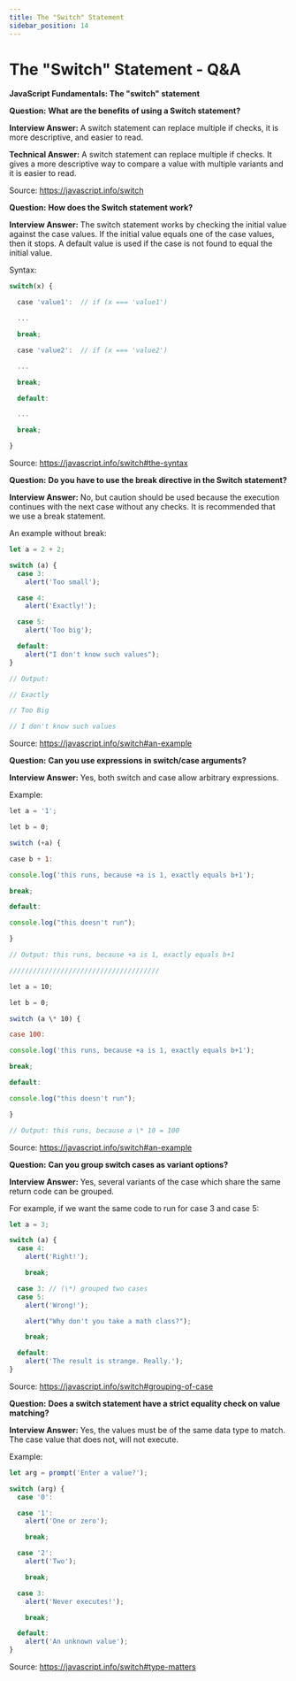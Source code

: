 ```yaml
---
title: The "Switch" Statement
sidebar_position: 14
---
```


# The "Switch" Statement - Q&A

**JavaScript Fundamentals: The "switch" statement**

**Question:** **What are the benefits of using a Switch statement?**

**Interview Answer:** A switch statement can replace multiple if checks, it is more descriptive, and easier to read.

**Technical Answer:** A switch statement can replace multiple if checks. It gives a more descriptive way to compare a value with multiple variants and it is easier to read.

Source: <https://javascript.info/switch>

**Question:** **How does the Switch statement work?**

**Interview Answer:** The switch statement works by checking the initial value against the case values. If the initial value equals one of the case values, then it stops. A default value is used if the case is not found to equal the initial value.

Syntax:

```js
switch(x) {

  case 'value1':  // if (x === 'value1')

  ...

  break;

  case 'value2':  // if (x === 'value2')

  ...

  break;

  default:

  ...

  break;

}
```

Source: <https://javascript.info/switch#the-syntax>

**Question:** **Do you have to use the break directive in the Switch statement?**

**Interview Answer:** No, but caution should be used because the execution continues with the next case without any checks. It is recommended that we use a break statement.

An example without break:

```js
let a = 2 + 2;

switch (a) {
  case 3:
    alert('Too small');

  case 4:
    alert('Exactly!');

  case 5:
    alert('Too big');

  default:
    alert("I don't know such values");
}

// Output:

// Exactly

// Too Big

// I don't know such values
```

Source: <https://javascript.info/switch#an-example>

**Question:** **Can you use expressions in switch/case arguments?**

**Interview Answer:** Yes, both switch and case allow arbitrary expressions.

Example:

```js
let a = '1';

let b = 0;

switch (+a) {

case b + 1:

console.log('this runs, because +a is 1, exactly equals b+1');

break;

default:

console.log("this doesn't run");

}

// Output: this runs, because +a is 1, exactly equals b+1

//////////////////////////////////////

let a = 10;

let b = 0;

switch (a \* 10) {

case 100:

console.log('this runs, because +a is 1, exactly equals b+1');

break;

default:

console.log("this doesn't run");

}

// Output: this runs, because a \* 10 = 100
```

Source: <https://javascript.info/switch#an-example>

**Question:** **Can you group switch cases as variant options?**

**Interview Answer:** Yes, several variants of the case which share the same return code can be grouped.

For example, if we want the same code to run for case 3 and case 5:

```js
let a = 3;

switch (a) {
  case 4:
    alert('Right!');

    break;

  case 3: // (\*) grouped two cases
  case 5:
    alert('Wrong!');

    alert("Why don't you take a math class?");

    break;

  default:
    alert('The result is strange. Really.');
}
```

Source: <https://javascript.info/switch#grouping-of-case>

**Question:** **Does a switch statement have a strict equality check on value matching?**

**Interview Answer:** Yes, the values must be of the same data type to match. The case value that does not, will not execute.

Example:

```js
let arg = prompt('Enter a value?');

switch (arg) {
  case '0':

  case '1':
    alert('One or zero');

    break;

  case '2':
    alert('Two');

    break;

  case 3:
    alert('Never executes!');

    break;

  default:
    alert('An unknown value');
}
```

Source: <https://javascript.info/switch#type-matters>
